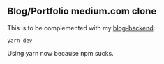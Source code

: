 ## Blog/Portfolio medium.com clone

This is to be complemented with my [blog-backend](https://github.com/concienciadesventurada/blog-backend).

```yarn dev```

Using yarn now because npm sucks.
